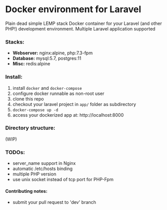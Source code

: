 # Docker environment for Laravel

Plain dead simple LEMP stack Docker container for your Laravel (and other PHP!) development environment. 
Multiple Laravel application supported

### Stacks:
* **Webserver:** nginx:alpine, php:7.3-fpm
* **Database:** mysql:5.7, postgres:11
* **Misc:** redis:alpine

### Install:
1. install `docker` and `docker-compose`
1. configure docker runnable as non-root user
1. clone this repo
1. checkout your laravel project in `app/` folder as subdirectory
1. `docker-compose up -d`
1. access your dockerized app at: http://localhost:8000

### Directory structure:
(WIP)

### TODOs:
* server_name support in Nginx
* automatic /etc/hosts binding
* multiple PHP version
* use unix socket instead of tcp port for PHP-Fpm

#### Contributing notes:
* submit your pull request to 'dev' branch
